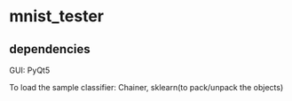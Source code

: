 # mnist_tester
## dependencies
GUI: PyQt5

To load the sample classifier: Chainer, sklearn(to pack/unpack the objects)
